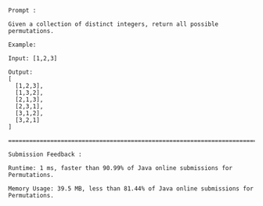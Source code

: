     
    Prompt : 
    
    Given a collection of distinct integers, return all possible permutations.
    
    Example:
    
    Input: [1,2,3]
    
    Output:
    [
      [1,2,3],
      [1,3,2],
      [2,1,3],
      [2,3,1],
      [3,1,2],
      [3,2,1]
    ]
    
    ====================================================================================
    
    Submission Feedback :
    
    Runtime: 1 ms, faster than 90.99% of Java online submissions for Permutations.
    
    Memory Usage: 39.5 MB, less than 81.44% of Java online submissions for Permutations.
    
